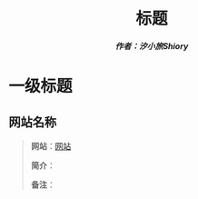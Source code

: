 <center><h1>标题</h1></center>

<center><h5>作者：汐小旅Shiory</h5></center>



# 一级标题

## 网站名称

> **网站**：[网站](地址)
>
> **简介**：
>
> **备注**：